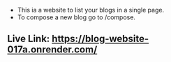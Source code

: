 - This ia a website to list your blogs in a single page. 
- To compose a new blog go to /compose.
## Live Link: https://blog-website-017a.onrender.com/
